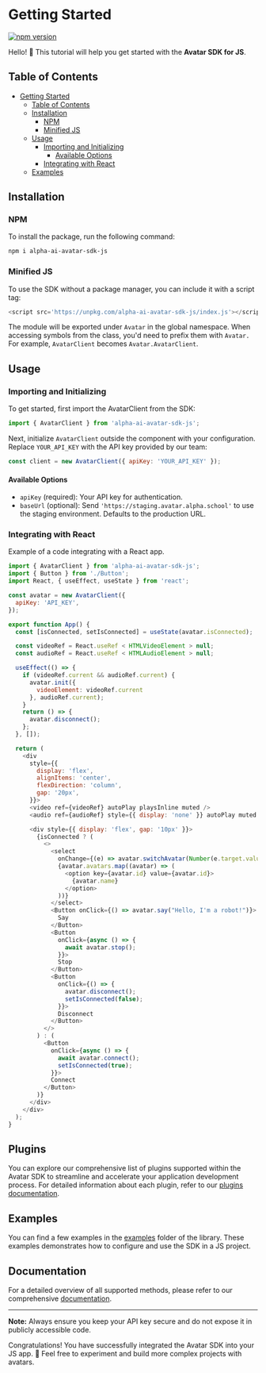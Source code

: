 # Getting Started

[![npm version](https://badge.fury.io/js/alpha-ai-avatar-sdk-js.svg)](https://badge.fury.io/js/alpha-ai-avatar-sdk-js)

Hello! 👋 This tutorial will help you get started with the **Avatar SDK for JS**.

## Table of Contents

- [Getting Started](#getting-started)
  - [Table of Contents](#table-of-contents)
  - [Installation](#installation)
    - [NPM](#npm)
    - [Minified JS](#minified-js)
  - [Usage](#usage)
    - [Importing and Initializing](#importing-and-initializing)
      - [Available Options](#available-options)
    - [Integrating with React](#integrating-with-react)
  - [Examples](#examples)

## Installation

### NPM

To install the package, run the following command:

```bash
npm i alpha-ai-avatar-sdk-js
```

### Minified JS

To use the SDK without a package manager, you can include it with a script tag:

```javascript
<script src='https://unpkg.com/alpha-ai-avatar-sdk-js/index.js'></script>
```

The module will be exported under `Avatar` in the global namespace. When accessing symbols from the class, you'd need to prefix them with `Avatar.` For example, `AvatarClient` becomes `Avatar.AvatarClient`.

## Usage

### Importing and Initializing

To get started, first import the AvatarClient from the SDK:

```javascript
import { AvatarClient } from 'alpha-ai-avatar-sdk-js';
```

Next, initialize `AvatarClient` outside the component with your configuration. Replace `YOUR_API_KEY` with the API key provided by our team:

```javascript
const client = new AvatarClient({ apiKey: 'YOUR_API_KEY' });
```

#### Available Options

- `apiKey` (required): Your API key for authentication.
- `baseUrl` (optional): Send `'https://staging.avatar.alpha.school'` to use the staging environment. Defaults to the production URL.

### Integrating with React

Example of a code integrating with a React app.

```javascript
import { AvatarClient } from 'alpha-ai-avatar-sdk-js';
import { Button } from './Button';
import React, { useEffect, useState } from 'react';

const avatar = new AvatarClient({
  apiKey: 'API_KEY',
});

export function App() {
  const [isConnected, setIsConnected] = useState(avatar.isConnected);

  const videoRef = React.useRef < HTMLVideoElement > null;
  const audioRef = React.useRef < HTMLAudioElement > null;

  useEffect(() => {
    if (videoRef.current && audioRef.current) {
      avatar.init({
        videoElement: videoRef.current
      }, audioRef.current);
    }
    return () => {
      avatar.disconnect();
    };
  }, []);

  return (
    <div
      style={{
        display: 'flex',
        alignItems: 'center',
        flexDirection: 'column',
        gap: '20px',
      }}>
      <video ref={videoRef} autoPlay playsInline muted />
      <audio ref={audioRef} style={{ display: 'none' }} autoPlay muted />

      <div style={{ display: 'flex', gap: '10px' }}>
        {isConnected ? (
          <>
            <select
              onChange={(e) => avatar.switchAvatar(Number(e.target.value))}>
              {avatar.avatars.map((avatar) => (
                <option key={avatar.id} value={avatar.id}>
                  {avatar.name}
                </option>
              ))}
            </select>
            <Button onClick={() => avatar.say("Hello, I'm a robot!")}>
              Say
            </Button>
            <Button
              onClick={async () => {
                await avatar.stop();
              }}>
              Stop
            </Button>
            <Button
              onClick={() => {
                avatar.disconnect();
                setIsConnected(false);
              }}>
              Disconnect
            </Button>
          </>
        ) : (
          <Button
            onClick={async () => {
              await avatar.connect();
              setIsConnected(true);
            }}>
            Connect
          </Button>
        )}
      </div>
    </div>
  );
}
```

## Plugins

You can explore our comprehensive list of plugins supported within the Avatar SDK to streamline and accelerate your application development process. For detailed information about each plugin, refer to our [plugins documentation](docs/plugins).

## Examples

You can find a few examples in the [examples](examples/) folder of the library. These examples demonstrates how to configure and use the SDK in a JS project.

## Documentation

For a detailed overview of all supported methods, please refer to our comprehensive [documentation](docs/).

---

**Note:** Always ensure you keep your API key secure and do not expose it in publicly accessible code.

Congratulations! You have successfully integrated the Avatar SDK into your JS app. 🎉 Feel free to experiment and build more complex projects with avatars.
